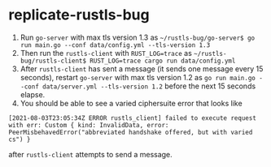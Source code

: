 # replicate-rustls-bug

1. Run `go-server` with max tls version 1.3 as `~/rustls-bug/go-server$ go run main.go --conf data/config.yml --tls-version 1.3`
2. Then run the `rustls-client` with `RUST_LOG=trace` as `~/rustls-bug/rustls-client$ RUST_LOG=trace cargo run data/config.yml` 
3. After `rustls-client` has sent a message (it sends one message every 15 seconds), restart `go-server` with max tls version 1.2 as `go run main.go --conf data/server.yml --tls-version 1.2` before the next 15 seconds elapse.
4. You should be able to see a varied ciphersuite error that looks like 
```
[2021-08-03T23:05:34Z ERROR rustls_client] failed to execute request with err: Custom { kind: InvalidData, error: PeerMisbehavedError("abbreviated handshake offered, but with varied cs") }
```
after `rustls-client` attempts to send a message.
